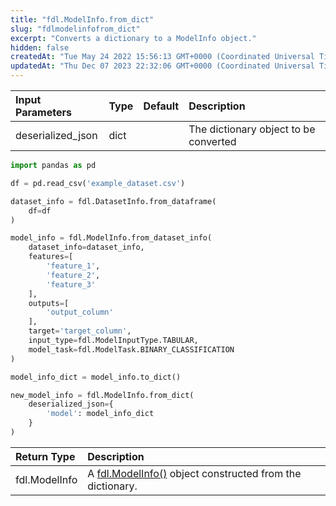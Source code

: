 ```yaml
---
title: "fdl.ModelInfo.from_dict"
slug: "fdlmodelinfofrom_dict"
excerpt: "Converts a dictionary to a ModelInfo object."
hidden: false
createdAt: "Tue May 24 2022 15:56:13 GMT+0000 (Coordinated Universal Time)"
updatedAt: "Thu Dec 07 2023 22:32:06 GMT+0000 (Coordinated Universal Time)"
---
```

| Input Parameters  | Type | Default | Description                           |
| :---------------- | :--- | :------ | :------------------------------------ |
| deserialized_json | dict |         | The dictionary object to be converted |

```python Usage
import pandas as pd

df = pd.read_csv('example_dataset.csv')

dataset_info = fdl.DatasetInfo.from_dataframe(
    df=df
)

model_info = fdl.ModelInfo.from_dataset_info(
    dataset_info=dataset_info,
    features=[
        'feature_1',
        'feature_2',
        'feature_3'
    ],
    outputs=[
        'output_column'
    ],
    target='target_column',
    input_type=fdl.ModelInputType.TABULAR,
    model_task=fdl.ModelTask.BINARY_CLASSIFICATION
)

model_info_dict = model_info.to_dict()

new_model_info = fdl.ModelInfo.from_dict(
    deserialized_json={
        'model': model_info_dict
    }
)
```

| Return Type   | Description                                                                   |
| :------------ | :---------------------------------------------------------------------------- |
| fdl.ModelInfo | A [fdl.ModelInfo()](ref:fdlmodelinfo) object constructed from the dictionary. |
